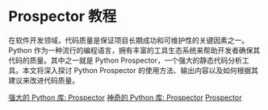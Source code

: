 # Prospector 教程

<show-structure depth="2"/>

在软件开发领域，代码质量是保证项目长期成功和可维护性的关键因素之一。Python 作为一种流行的编程语言，拥有丰富的工具生态系统来帮助开发者确保其代码的质量。其中之一就是 Python Prospector，一个强大的静态代码分析工具。本文将深入探讨 Python Prospector 的使用方法、输出内容以及如何根据其建议来改进代码质量。


<seealso>
<category ref="ref_docs">
    <a href="https://mp.weixin.qq.com/s/HWomvqBPBT7ZYlKmktGDZQ">强大的 Python 库: Prospector</a>
    <a href="https://mp.weixin.qq.com/s/IgAmdqz1DFNLTKcvia2P9w">神奇的 Python 库: Prospector</a>
</category>
<category ref="ref_github">
    <a href="https://github.com/landscapeio/prospector">Prospector</a>
</category>
<category ref="ref_issues">
</category>
<category ref="ref_hf"></category>
<category ref="ref_ms"></category>
</seealso>